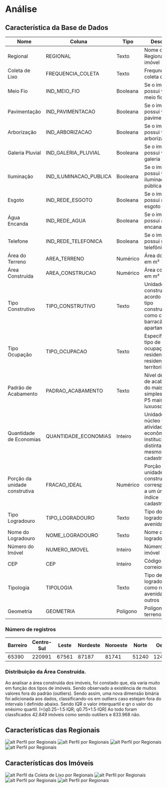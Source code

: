 # Análise

## Característica da Base de Dados
Nome| Coluna| Tipo| Descrição
--|--|--|--|
Regional| REGIONAL| Texto| Nome da Regional do imóvel
Coleta de Lixo| FREQUENCIA_COLETA| Texto| Frequncia da coleta de lixo
Meio Fio| IND_MEIO_FIO| Booleana| Se o imóvel possui via com meio fio
Pavimentação| IND_PAVIMENTACAO| Booleana| Se o imóvel possui via com pavimentação
Arborização| IND_ARBORIZACAO| Booleana| Se o imóvel possui via com arborização
Galeria Pluvial| IND_GALERIA_PLUVIAL| Booleana| Se o imóvel possui via com galeria pluvial
Iluminação| IND_ILUMINACAO_PUBLICA| Booleana| Se o imóvel possui via com iluminação pública
Esgoto| IND_REDE_ESGOTO| Booleana| Se o imóvel possui rede de esgoto
Água Encanda| IND_REDE_AGUA| Booleana| Se o imóvel possui água encanada
Telefone| IND_REDE_TELEFONICA| Booleana| Se o imóvel possui rede telefônica
Área do Terreno| AREA_TERRENO| Numérico| Área do terreno em m²
Área Construída| AREA_CONSTRUCAO| Numérico| Área construída em m²
Tipo Construtivo| TIPO_CONSTRUTIVO| Texto| Unidade construtiva de acordo com o tipo construtivo, como casa, barracão ou apartamento.
Tipo Ocupação| TIPO_OCUPACAO| Texto| Especifica o tipo de ocupação: não residencial, residencial e territorial
Padrão de Acabamento| PADRAO_ACABAMENTO| Texto| Nível de padrão de acabamento do mais simples P1 ao P5 mais luxuoso
Quantidade de Economias| QUANTIDADE_ECONOMIAS| Inteiro| Unidade de núcleo familiar, atividade econômica ou institucional, distintas em um mesmo índice cadastral.
Porção da unidade construtiva| FRACAO_IDEAL| Numérico| Porção da unidade construtiva correspondente a um único índice cadastral.
Tipo Logradouro| TIPO_LOGRADOURO| Texto| Tipo do logradouro, rua, avenida e etc
Nome do Logradouro| NOME_LOGRADOURO| Texto| Nome do logradouro
Número do Imóvel| NUMERO_IMOVEL| Inteiro| Número do imóvel
CEP| CEP| Inteiro| Código dos correios
Tipologia| TIPOLOGIA| Texto| Tipo de logradouro como rua, avenida, dentre outros
Geometria| GEOMETRIA| Polígono| Polígono do terreno

### Número de registros
Barreiro|Centro-Sul|Leste|Nordeste|Noroeste|Norte|Oeste|Pampulha|Venda Nova | **Total**
--|--|--|--|--|--|--|--|--|--
65390|220991|67561|87187|81741|51240|124864|108035|69808| **876817**

### Distribuição da Área Construída. 

Ao analisar a área construída dos imóveis, foi constado que, ela varia muito em função dos tipos de imóveis. Sendo observado a existência de muitos valores fora do padrão (outliers). Sendo assim, uma nova dimensão binária foi adicionada aos dados, classificando-os em outliers caso estejam fora do intervalo I definido abaixo. Sendo IQR o valor interquartil e qn o valor do enésimo quartil.
I=[q0.25−1.5⋅IQR; q0.75+1.5⋅IQR]
Ao todo foram classficados 42.849 imóveis como sendo outiliers e 833.968 não.

## Características das Regionais
![alt Perfil por Regionais](https://raw.githubusercontent.com/guinamen/aprendizado/master/Imagens/area.png)
![alt Perfil por Regionais](https://raw.githubusercontent.com/guinamen/aprendizado/master/Imagens/populacao.png)
![alt Perfil por Regionais](https://raw.githubusercontent.com/guinamen/aprendizado/master/Imagens/area_construida.png)
![alt Perfil por Regionais](https://raw.githubusercontent.com/guinamen/aprendizado/master/Imagens/grafo.png)

## Características dos Imóveis

![alt Perfil da Coleta de Lixo por Regionais](https://raw.githubusercontent.com/guinamen/aprendizado/master/Imagens/coleta.png)
![alt Perfil por Regionais](https://raw.githubusercontent.com/guinamen/aprendizado/master/Imagens/perfil.png)
![alt Perfil por Regionais](https://raw.githubusercontent.com/guinamen/aprendizado/master/Imagens/ocupacao.png)
![alt Perfil por Regionais](https://raw.githubusercontent.com/guinamen/aprendizado/master/Imagens/acabamento.png)
